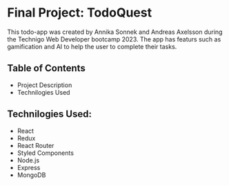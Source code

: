 # Final Project: TodoQuest

This todo-app was created by Annika Sonnek and Andreas Axelsson during the Technigo Web Developer bootcamp 2023. The app has featurs such as gamification and AI to help the user to complete their tasks.

## Table of Contents

- Project Description
- Technilogies Used

## Technilogies Used:

- React
- Redux
- React Router
- Styled Components
- Node.js
- Express
- MongoDB


